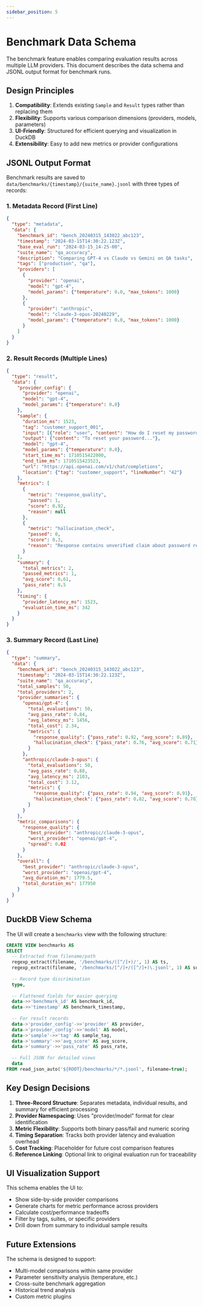 ```yaml
---
sidebar_position: 5
---
```


# Benchmark Data Schema

The benchmark feature enables comparing evaluation results across multiple LLM providers. This document describes the data schema and JSONL output format for benchmark runs.

## Design Principles

1. **Compatibility**: Extends existing `Sample` and `Result` types rather than replacing them
2. **Flexibility**: Supports various comparison dimensions (providers, models, parameters)
3. **UI-Friendly**: Structured for efficient querying and visualization in DuckDB
4. **Extensibility**: Easy to add new metrics or provider configurations

## JSONL Output Format

Benchmark results are saved to `data/benchmarks/{timestamp}/{suite_name}.jsonl` with three types of records:

### 1. Metadata Record (First Line)
```json
{
  "type": "metadata",
  "data": {
    "benchmark_id": "bench_20240315_143022_abc123",
    "timestamp": "2024-03-15T14:30:22.123Z",
    "base_eval_run": "2024-03-15_14-25-00",
    "suite_name": "qa_accuracy",
    "description": "Comparing GPT-4 vs Claude vs Gemini on QA tasks",
    "tags": ["production", "qa"],
    "providers": [
      {
        "provider": "openai",
        "model": "gpt-4",
        "model_params": {"temperature": 0.0, "max_tokens": 1000}
      },
      {
        "provider": "anthropic", 
        "model": "claude-3-opus-20240229",
        "model_params": {"temperature": 0.0, "max_tokens": 1000}
      }
    ]
  }
}
```

### 2. Result Records (Multiple Lines)
```json
{
  "type": "result",
  "data": {
    "provider_config": {
      "provider": "openai",
      "model": "gpt-4",
      "model_params": {"temperature": 0.0}
    },
    "sample": {
      "duration_ms": 1523,
      "tag": "customer_support_001",
      "input": [{"role": "user", "content": "How do I reset my password?"}],
      "output": {"content": "To reset your password..."},
      "model": "gpt-4",
      "model_params": {"temperature": 0.0},
      "start_time_ms": 1710515422000,
      "end_time_ms": 1710515423523,
      "url": "https://api.openai.com/v1/chat/completions",
      "location": {"tag": "customer_support", "lineNumber": "42"}
    },
    "metrics": [
      {
        "metric": "response_quality",
        "passed": 1,
        "score": 0.92,
        "reason": null
      },
      {
        "metric": "hallucination_check", 
        "passed": 0,
        "score": 0.3,
        "reason": "Response contains unverified claim about password reset timeframe"
      }
    ],
    "summary": {
      "total_metrics": 2,
      "passed_metrics": 1,
      "avg_score": 0.61,
      "pass_rate": 0.5
    },
    "timing": {
      "provider_latency_ms": 1523,
      "evaluation_time_ms": 342
    }
  }
}
```

### 3. Summary Record (Last Line)
```json
{
  "type": "summary",
  "data": {
    "benchmark_id": "bench_20240315_143022_abc123",
    "timestamp": "2024-03-15T14:30:22.123Z",
    "suite_name": "qa_accuracy",
    "total_samples": 50,
    "total_providers": 2,
    "provider_summaries": {
      "openai/gpt-4": {
        "total_evaluations": 50,
        "avg_pass_rate": 0.84,
        "avg_latency_ms": 1456,
        "total_cost": 2.34,
        "metrics": {
          "response_quality": {"pass_rate": 0.92, "avg_score": 0.89},
          "hallucination_check": {"pass_rate": 0.76, "avg_score": 0.71}
        }
      },
      "anthropic/claude-3-opus": {
        "total_evaluations": 50,
        "avg_pass_rate": 0.88,
        "avg_latency_ms": 2103,
        "total_cost": 3.12,
        "metrics": {
          "response_quality": {"pass_rate": 0.94, "avg_score": 0.91},
          "hallucination_check": {"pass_rate": 0.82, "avg_score": 0.78}
        }
      }
    },
    "metric_comparisons": {
      "response_quality": {
        "best_provider": "anthropic/claude-3-opus",
        "worst_provider": "openai/gpt-4",
        "spread": 0.02
      }
    },
    "overall": {
      "best_provider": "anthropic/claude-3-opus",
      "worst_provider": "openai/gpt-4",
      "avg_duration_ms": 1779.5,
      "total_duration_ms": 177950
    }
  }
}
```

## DuckDB View Schema

The UI will create a `benchmarks` view with the following structure:

```sql
CREATE VIEW benchmarks AS
SELECT
  -- Extracted from filename/path
  regexp_extract(filename, '/benchmarks/([^/]+)/', 1) AS ts,
  regexp_extract(filename, '/benchmarks/[^/]+/([^/]+)\.jsonl', 1) AS suite,
  
  -- Record type discrimination
  type,
  
  -- Flattened fields for easier querying
  data->>'benchmark_id' AS benchmark_id,
  data->>'timestamp' AS benchmark_timestamp,
  
  -- For result records
  data->'provider_config'->>'provider' AS provider,
  data->'provider_config'->>'model' AS model,
  data->'sample'->>'tag' AS sample_tag,
  data->'summary'->>'avg_score' AS avg_score,
  data->'summary'->>'pass_rate' AS pass_rate,
  
  -- Full JSON for detailed views
  data
FROM read_json_auto('${ROOT}/benchmarks/*/*.jsonl', filename=true);
```

## Key Design Decisions

1. **Three-Record Structure**: Separates metadata, individual results, and summary for efficient processing
2. **Provider Namespacing**: Uses "provider/model" format for clear identification
3. **Metric Flexibility**: Supports both binary pass/fail and numeric scoring
4. **Timing Separation**: Tracks both provider latency and evaluation overhead
5. **Cost Tracking**: Placeholder for future cost comparison features
6. **Reference Linking**: Optional link to original evaluation run for traceability

## UI Visualization Support

This schema enables the UI to:
- Show side-by-side provider comparisons
- Generate charts for metric performance across providers
- Calculate cost/performance tradeoffs
- Filter by tags, suites, or specific providers
- Drill down from summary to individual sample results

## Future Extensions

The schema is designed to support:
- Multi-model comparisons within same provider
- Parameter sensitivity analysis (temperature, etc.)
- Cross-suite benchmark aggregation
- Historical trend analysis
- Custom metric plugins